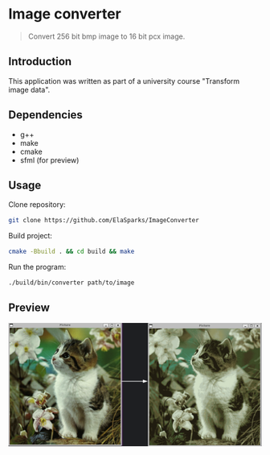 # Image converter
> Convert 256 bit bmp image to 16 bit pcx image.
## Introduction
This application was written as part of a university course "Transform image data".
## Dependencies

<ul>
<li>g++</li>
<li>make</li>
<li>cmake</li>
<li>sfml (for preview)</li>
</ul>

## Usage
Clone repository:

```sh
git clone https://github.com/ElaSparks/ImageConverter
```

Build project:

```sh
cmake -Bbuild . && cd build && make
```

Run the program:

```sh
./build/bin/converter path/to/image
```

## Preview
<img src="./preview.png" alt="preview">